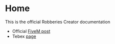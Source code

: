 # Home

This is the official Robberies Creator documentation

* Official [FiveM post](https://forum.cfx.re/t/robberies-creator-esx-qbcore-in-game-heists-creation-menu-without-server-restart/4893285)
* Tebex [page](https://jaksam1074-fivem-scripts.tebex.io/)
